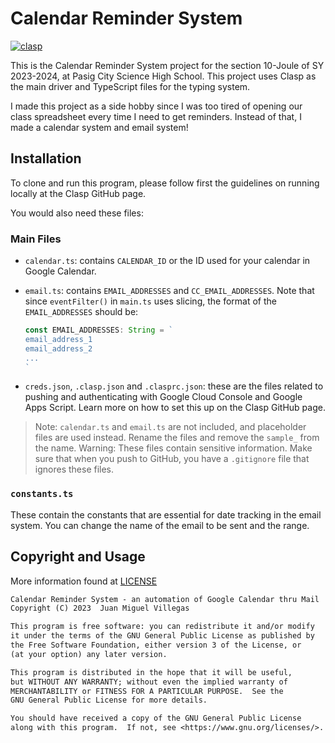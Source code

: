 # Calendar Reminder System

[![clasp](https://img.shields.io/badge/built%20with-clasp-4285f4.svg)](https://github.com/google/clasp)

This is the Calendar Reminder System project for the section 10-Joule of SY 2023-2024, at Pasig City Science High School. This project uses Clasp as the main driver and TypeScript files for the typing system.

I made this project as a side hobby since I was too tired of opening our class spreadsheet every time I need to get reminders. Instead of that, I made a calendar system and email system!

## Installation

To clone and run this program, please follow first the guidelines on running locally at the Clasp GitHub page.

You would also need these files:

### Main Files

* `calendar.ts`: contains `CALENDAR_ID` or the ID used for your calendar in Google Calendar.

* `email.ts`: contains `EMAIL_ADDRESSES` and `CC_EMAIL_ADDRESSES`. Note that since `eventFilter()` in `main.ts` uses slicing, the format of the `EMAIL_ADDRESSES` should be:

    ```ts
    const EMAIL_ADDRESSES: String = `
    email_address_1
    email_address_2
    ...
    `
    ```

* `creds.json`, `.clasp.json` and `.clasprc.json`: these are the files related to pushing and authenticating with Google Cloud Console and Google Apps Script. Learn more on how to set this up on the Clasp GitHub page.

> Note: `calendar.ts` and `email.ts` are not included, and placeholder files are used instead. Rename the files and remove the `sample_` from the name.
> Warning: These files contain sensitive information. Make sure that when you push to GitHub, you have a `.gitignore` file that ignores these files.

### `constants.ts`

These contain the constants that are essential for date tracking in the email system. You can change the name of the email to be sent and the range.

## Copyright and Usage

More information found at [LICENSE](./LICENSE)

```txt
Calendar Reminder System - an automation of Google Calendar thru Mail
Copyright (C) 2023  Juan Miguel Villegas

This program is free software: you can redistribute it and/or modify
it under the terms of the GNU General Public License as published by
the Free Software Foundation, either version 3 of the License, or
(at your option) any later version.

This program is distributed in the hope that it will be useful,
but WITHOUT ANY WARRANTY; without even the implied warranty of
MERCHANTABILITY or FITNESS FOR A PARTICULAR PURPOSE.  See the
GNU General Public License for more details.

You should have received a copy of the GNU General Public License
along with this program.  If not, see <https://www.gnu.org/licenses/>.
```
